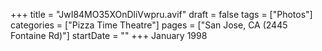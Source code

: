 +++
title = "JwI84MO35XOnDliVwpru.avif"
draft = false
tags = ["Photos"]
categories = ["Pizza Time Theatre"]
pages = ["San Jose, CA (2445 Fontaine Rd)"]
startDate = ""
+++
January 1998
